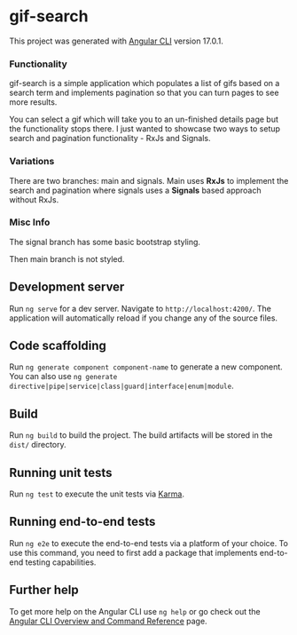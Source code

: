 # gif-search

This project was generated with [Angular CLI](https://github.com/angular/angular-cli) version 17.0.1.

### Functionality

gif-search is a simple application which populates a list of gifs based on a search term and implements pagination so that you can turn pages to see more results.

You can select a gif which will take you to an un-finished details page but the functionality stops there. I just wanted to showcase two ways to setup search and pagination functionality - RxJs and Signals.

### Variations

There are two branches: main and signals. Main uses **RxJs** to implement the search and pagination where signals uses a **Signals** based approach without RxJs.

### Misc Info

The signal branch has some basic bootstrap styling.

Then main branch is not styled.

## Development server

Run `ng serve` for a dev server. Navigate to `http://localhost:4200/`. The application will automatically reload if you change any of the source files.

## Code scaffolding

Run `ng generate component component-name` to generate a new component. You can also use `ng generate directive|pipe|service|class|guard|interface|enum|module`.

## Build

Run `ng build` to build the project. The build artifacts will be stored in the `dist/` directory.

## Running unit tests

Run `ng test` to execute the unit tests via [Karma](https://karma-runner.github.io).

## Running end-to-end tests

Run `ng e2e` to execute the end-to-end tests via a platform of your choice. To use this command, you need to first add a package that implements end-to-end testing capabilities.

## Further help

To get more help on the Angular CLI use `ng help` or go check out the [Angular CLI Overview and Command Reference](https://angular.io/cli) page.
